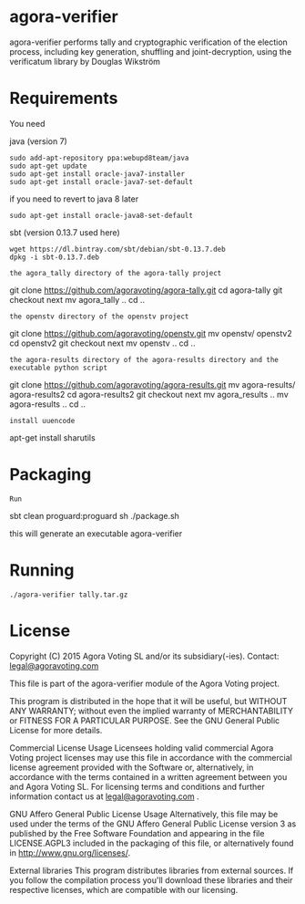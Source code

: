 agora-verifier
==============


agora-verifier performs tally and cryptographic verification of the election process, including key generation, shuffling and joint-decryption, using the verificatum library by Douglas Wikström

Requirements
==============
You need

java (version 7)

    sudo add-apt-repository ppa:webupd8team/java
    sudo apt-get update
    sudo apt-get install oracle-java7-installer
    sudo apt-get install oracle-java7-set-default

if you need to revert to java 8 later

    sudo apt-get install oracle-java8-set-default

sbt (version 0.13.7 used here)

    wget https://dl.bintray.com/sbt/debian/sbt-0.13.7.deb
    dpkg -i sbt-0.13.7.deb

    the agora_tally directory of the agora-tally project

git clone https://github.com/agoravoting/agora-tally.git
cd agora-tally
git checkout next
mv agora_tally ..
cd ..

    the openstv directory of the openstv project

git clone https://github.com/agoravoting/openstv.git
mv openstv/ openstv2
cd openstv2
git checkout next
mv openstv ..
cd ..

    the agora-results directory of the agora-results directory and the executable python script

git clone https://github.com/agoravoting/agora-results.git
mv agora-results/ agora-results2
cd agora-results2
git checkout next
mv agora_results ..
mv agora-results ..
cd ..

    install uuencode

apt-get install sharutils

Packaging
==============
    Run

sbt clean proguard:proguard
sh ./package.sh

this will generate an executable agora-verifier

Running
==============

    ./agora-verifier tally.tar.gz


# License

Copyright (C) 2015 Agora Voting SL and/or its subsidiary(-ies).
Contact: legal@agoravoting.com

This file is part of the agora-verifier module of the Agora Voting project.

This program is distributed in the hope that it will be useful, but WITHOUT ANY
WARRANTY; without even the implied warranty of MERCHANTABILITY or FITNESS FOR A
PARTICULAR PURPOSE.  See the GNU General Public License for more details.

Commercial License Usage
Licensees holding valid commercial Agora Voting project licenses may use this
file in accordance with the commercial license agreement provided with the
Software or, alternatively, in accordance with the terms contained in
a written agreement between you and Agora Voting SL. For licensing terms and
conditions and further information contact us at legal@agoravoting.com .

GNU Affero General Public License Usage
Alternatively, this file may be used under the terms of the GNU Affero General
Public License version 3 as published by the Free Software Foundation and
appearing in the file LICENSE.AGPL3 included in the packaging of this file, or
alternatively found in <http://www.gnu.org/licenses/>.

External libraries
This program distributes libraries from external sources. If you follow the
compilation process you'll download these libraries and their respective
licenses, which are compatible with our licensing.